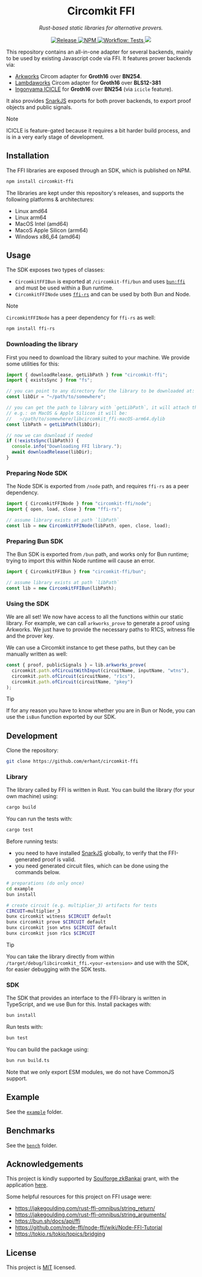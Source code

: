 <p align="center">
  <h1 align="center">
    Circomkit FFI
  </h1>
  <p align="center"><i>Rust-based static libraries for alternative provers.</i></p>
</p>

<p align="center">
  <a href="https://github.com/erhant/circomkit-ffi/releases/latest" target="_blank">
    <img alt="Release" src="https://img.shields.io/github/v/release/erhant/circomkit-ffi?logo=github&label=lib">
  </a>
  <a href="https://www.npmjs.com/package/circomkit-ffi" target="_blank">
      <img alt="NPM" src="https://img.shields.io/npm/v/circomkit-ffi?logo=npm&color=CB3837&label=sdk">
  </a>
  <a href="./.github/workflows/test-lib.yml" target="_blank">
      <img alt="Workflow: Tests" src="https://github.com/erhant/circomkit-ffi/actions/workflows/test-lib.yaml/badge.svg?branch=main">
  </a>
  <a href="https://opensource.org/licenses/MIT" target="_blank">
      <img src="https://img.shields.io/badge/license-MIT-blue.svg">
  </a>
</p>

This repository contains an all-in-one adapter for several backends, mainly to be used by existing Javascript code via FFI. It features prover backends via:

- [Arkworks](https://github.com/arkworks-rs/circom-compat) Circom adapter for **Groth16** over **BN254**.
- [Lambdaworks](https://github.com/lambdaclass/lambdaworks/tree/main/provers/groth16/circom-adapter) Circom adapter for **Groth16** over **BLS12-381**
- [Ingonyama ICICLE](https://github.com/ingonyama-zk/icicle-snark) for **Groth16** over **BN254** (via `icicle` feature).

It also provides [SnarkJS](https://github.com/iden3/snarkjs) exports for both prover backends, to export proof objects and public signals.

> [!NOTE]
>
> ICICLE is feature-gated because it requires a bit harder build process, and is in a very early stage of development.

## Installation

The FFI libraries are exposed through an SDK, which is published on NPM.

```sh
npm install circomkit-ffi
```

The libraries are kept under this repository's releases, and supports the following platforms & architectures:

- Linux amd64
- Linux arm64
- MacOS Intel (amd64)
- MacoS Apple Silicon (arm64)
- Windows x86_64 (amd64)

## Usage

The SDK exposes two types of classes:

- `CircomkitFFIBun` is exported at `/circomkit-ffi/bun` and uses [`bun:ffi`](https://bun.sh/docs/api/ffi) and must be used within a Bun runtime.
- `CircomkitFFINode` uses [`ffi-rs`](https://github.com/zhangyuang/node-ffi-rs/) and can be used by both Bun and Node.

> [!NOTE]
>
> `CircomkitFFINode` has a peer dependency for `ffi-rs` as well:
>
> ```sh
> npm install ffi-rs
> ```

### Downloading the library

First you need to download the library suited to your machine. We provide some utilities for this:

```ts
import { downloadRelease, getLibPath } from "circomkit-ffi";
import { existsSync } from "fs";

// you can point to any directory for the library to be downloaded at:
const libDir = "~/path/to/somewhere";

// you can get the path to library with `getLibPath`, it will attach the machine information to the file,
// e.g.: on MacOS & Apple Silicon it will be:
//   ~/path/to/somewhere/libcircomkit_ffi-macOS-arm64.dylib
const libPath = getLibPath(libDir);

// now we can download if needed
if (!existsSync(libPath)) {
  console.info("Downloading FFI library.");
  await downloadRelease(libDir);
}
```

### Preparing Node SDK

The Node SDK is exported from `/node` path, and requires `ffi-rs` as a peer dependency.

```ts
import { CircomkitFFINode } from "circomkit-ffi/node";
import { open, load, close } from "ffi-rs";

// assume library exists at path `libPath`
const lib = new CircomkitFFINode(libPath, open, close, load);
```

### Preparing Bun SDK

The Bun SDK is exported from `/bun` path, and works only for Bun runtime; trying to import this within Node runtime will cause an error.

```ts
import { CircomkitFFIBun } from "circomkit-ffi/bun";

// assume library exists at path `libPath`
const lib = new CircomkitFFIBun(libPath);
```

### Using the SDK

We are all set! We now have access to all the functions within our static library. For example, we can call `arkworks_prove` to generate a proof using Arkworks. We just have to provide the necessary paths to R1CS, witness file and the prover key.

We can use a Circomkit instance to get these paths, but they can be manually written as well:

```ts
const { proof, publicSignals } = lib.arkworks_prove(
  circomkit.path.ofCircuitWithInput(circuitName, inputName, "wtns"),
  circomkit.path.ofCircuit(circuitName, "r1cs"),
  circomkit.path.ofCircuit(circuitName, "pkey")
);
```

> [!TIP]
>
> If for any reason you have to know whether you are in Bun or Node, you can use the `isBun` function exported by our SDK.

## Development

Clone the repository:

```sh
git clone https://github.com/erhant/circomkit-ffi
```

### Library

The library called by FFI is written in Rust. You can build the library (for your own machine) using:

```sh
cargo build
```

You can run the tests with:

```sh
cargo test
```

Before running tests:

- you need to have installed [SnarkJS](https://github.com/iden3/snarkjs) globally, to verify that the FFI-generated proof is valid.
- you need generated circuit files, which can be done using the commands below.

```sh
# preparations (do only once)
cd example
bun install

# create circuit (e.g. multiplier_3) artifacts for tests
CIRCUIT=multiplier_3
bunx circomkit witness $CIRCUIT default
bunx circomkit prove $CIRCUIT default
bunx circomkit json wtns $CIRCUIT default
bunx circomkit json r1cs $CIRCUIT
```

> [!TIP]
>
> You can take the library directly from within `/target/debug/libcircomkit_ffi.<your-extension>` and use with the SDK, for easier debugging with the SDK tests.

### SDK

The SDK that provides an interface to the FFI-library is written in TypeScript, and we use Bun for this. Install packages with:

```sh
bun install
```

Run tests with:

```sh
bun test
```

You can build the package using:

```sh
bun run build.ts
```

Note that we only export ESM modules, we do not have CommonJS support.

## Example

See the [`example`](./example/) folder.

## Benchmarks

See the [`bench`](./bench/) folder.

## Acknowledgements

This project is kindly supported by [Soulforge zkBankai](https://soulforge.zkbankai.com/) grant, with the application [here](https://github.com/zk-bankai/soulforge/blob/main/applications/circomkit-bunffi.md).

Some helpful resources for this project on FFI usage were:

- <https://jakegoulding.com/rust-ffi-omnibus/string_return/>
- <https://jakegoulding.com/rust-ffi-omnibus/string_arguments/>
- <https://bun.sh/docs/api/ffi>
- <https://github.com/node-ffi/node-ffi/wiki/Node-FFI-Tutorial>
- <https://tokio.rs/tokio/topics/bridging>

## License

This project is [MIT](./LICENSE) licensed.
